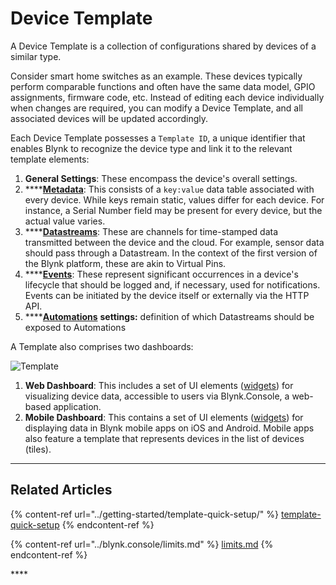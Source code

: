 # Device Template

A Device Template is a collection of configurations shared by devices of a similar type.&#x20;

Consider smart home switches as an example. These devices typically perform comparable functions and often have the same data model, GPIO assignments, firmware code, etc. Instead of editing each device individually when changes are required, you can modify a Device Template, and all associated devices will be updated accordingly.

Each Device Template possesses a `Template ID`, a unique identifier that enables Blynk to recognize the device type and link it to the relevant template elements:

1. **General Settings**: These encompass the device's overall settings.
2. ****[**Metadata**](../blynk.console/devices/device-profile/metadata.md): This consists of a `key:value` data table associated with every device. While keys remain static, values differ for each device. For instance, a Serial Number field may be present for every device, but the actual value varies.
3. ****[**Datastreams**](../blynk.console/templates/datastreams/): These are channels for time-stamped data transmitted between the device and the cloud. For example, sensor data should pass through a Datastream. In the context of the first version of the Blynk platform, these are akin to Virtual Pins.
4. ****[**Events**](../getting-started/events-tutorial.md): These represent significant occurrences in a device's lifecycle that should be logged and, if necessary, used for notifications. Events can be initiated by the device itself or externally via the HTTP API.
5. ****[**Automations**](automations.md) **settings:** definition of which Datastreams should be exposed to Automations &#x20;

A Template also comprises two dashboards:

![Template](https://user-images.githubusercontent.com/72824404/119498209-0a317e00-bd6e-11eb-84d1-ae6565dfb7d3.png)

1. **Web Dashboard**: This includes a set of UI elements ([widgets](../blynk.console/widgets-console/)) for visualizing device data, accessible to users via Blynk.Console, a web-based application.
2. **Mobile Dashboard**: This contains a set of UI elements ([widgets](../blynk.apps/widgets-app/)) for displaying data in Blynk mobile apps on iOS and Android. Mobile apps also feature a template that represents devices in the list of devices (tiles).





****

## Related Articles

{% content-ref url="../getting-started/template-quick-setup/" %}
[template-quick-setup](../getting-started/template-quick-setup/)
{% endcontent-ref %}

{% content-ref url="../blynk.console/limits.md" %}
[limits.md](../blynk.console/limits.md)
{% endcontent-ref %}

\*\*\*\*
